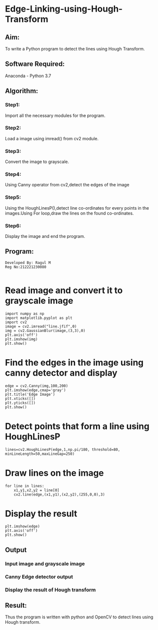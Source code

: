 # Edge-Linking-using-Hough-Transform
## Aim:
To write a Python program to detect the lines using Hough Transform.

## Software Required:
Anaconda - Python 3.7

## Algorithm:
### Step1:
Import all the necessary modules for the program.

### Step2:
Load a image using imread() from cv2 module.

### Step3:
Convert the image to grayscale.

### Step4:
Using Canny operator from cv2,detect the edges of the image

### Step5:
Using the HoughLinesP(),detect line co-ordinates for every points in the images.Using For loop,draw the lines on the found co-ordinates.

### Step6:
Display the image and end the program.

## Program:
~~~
Developed By: Ragul M
Reg No:212221230080
~~~
~~~

~~~

# Read image and convert it to grayscale image
~~~
import numpy as np
import matplotlib.pyplot as plt
import cv2
image = cv2.imread("line.jfif",0)
img = cv2.GaussianBlur(image,(3,3),0)
plt.axis('off')
plt.imshow(img)
plt.show()
~~~

# Find the edges in the image using canny detector and display
~~~
edge = cv2.Canny(img,100,200)
plt.imshow(edge,cmap='gray')
plt.title('Edge Image')
plt.xticks([])
plt.yticks([])
plt.show()
~~~
# Detect points that form a line using HoughLinesP
~~~
lines=cv2.HoughLinesP(edge,1,np.pi/180, threshold=80, minLineLength=50,maxLineGap=250)
~~~
# Draw lines on the image
~~~
for line in lines:
    x1,y1,x2,y2 = line[0]
    cv2.line(edge,(x1,y1),(x2,y2),(255,0,0),3)
~~~
# Display the result
~~~
plt.imshow(edge)
plt.axis('off')
plt.show()
~~~

## Output

### Input image and grayscale image


### Canny Edge detector output


### Display the result of Hough transform




## Result:
Thus the program is written with python and OpenCV to detect lines using Hough transform. 
